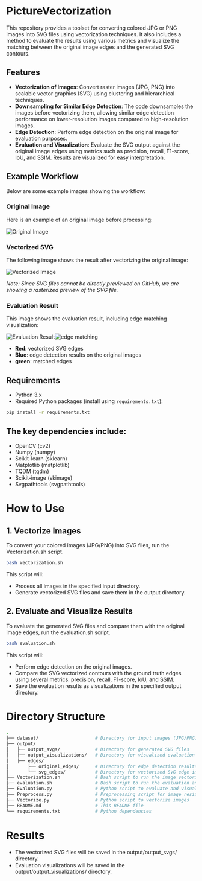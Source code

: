 # PictureVectorization
This repository provides a toolset for converting colored JPG or PNG images into SVG files using vectorization techniques. It also includes a method to evaluate the results using various metrics and visualize the matching between the original image edges and the generated SVG contours.

## Features

- **Vectorization of Images**: Convert raster images (JPG, PNG) into scalable vector graphics (SVG) using clustering and hierarchical techniques.
- **Downsampling for Similar Edge Detection**: The code downsamples the images before vectorizing them, allowing similar edge detection performance on lower-resolution images compared to high-resolution images.
- **Edge Detection**: Perform edge detection on the original image for evaluation purposes.
- **Evaluation and Visualization**: Evaluate the SVG output against the original image edges using metrics such as precision, recall, F1-score, IoU, and SSIM. Results are visualized for easy interpretation.

## Example Workflow

Below are some example images showing the workflow:

### Original Image
Here is an example of an original image before processing:

![Original Image](examples/original_image.JPG)

### Vectorized SVG
The following image shows the result after vectorizing the original image:

![Vectorized Image](examples/vectorized_image.png)

_Note: Since SVG files cannot be directly previewed on GitHub, we are showing a rasterized preview of the SVG file._

### Evaluation Result
This image shows the evaluation result, including edge matching visualization:

![Evaluation Result](examples/evaluation_metrics_boxplot.png)![edge matching](examples/matching.png)

- **Red**: vectorized SVG edges
- **Blue**: edge detection results on the original images
- **green**: matched edges

## Requirements

- Python 3.x
- Required Python packages (install using `requirements.txt`):
  
```bash
pip install -r requirements.txt
```
## The key dependencies include:

- OpenCV (cv2)
- Numpy (numpy)
- Scikit-learn (sklearn)
- Matplotlib (matplotlib)
- TQDM (tqdm)
- Scikit-image (skimage)
- Svgpathtools (svgpathtools)
# How to Use
## 1. Vectorize Images
To convert your colored images (JPG/PNG) into SVG files, run the Vectorization.sh script.


```bash
bash Vectorization.sh
```
This script will:

- Process all images in the specified input directory.
- Generate vectorized SVG files and save them in the output directory.
## 2. Evaluate and Visualize Results
To evaluate the generated SVG files and compare them with the original image edges, run the evaluation.sh script.

```bash
bash evaluation.sh
```
This script will:

- Perform edge detection on the original images.
- Compare the SVG vectorized contours with the ground truth edges using several metrics: precision, recall, F1-score, IoU, and SSIM.
- Save the evaluation results as visualizations in the specified output directory.
# Directory Structure
```bash
.
├── dataset/                     # Directory for input images (JPG/PNG)
├── output/
│   ├── output_svgs/             # Directory for generated SVG files
│   ├── output_visualizations/   # Directory for visualized evaluation results
│   ├── edges/
│       ├── original_edges/      # Directory for edge detection results on the original images
│       └── svg_edges/           # Directory for vectorized SVG edge images
├── Vectorization.sh             # Bash script to run the image vectorization process
├── evaluation.sh                # Bash script to run the evaluation and visualization
├── Evaluation.py                # Python script to evaluate and visualize results
├── Preprocess.py                # Preprocessing script for image resizing
├── Vectorize.py                 # Python script to vectorize images
├── README.md                    # This README file
└── requirements.txt             # Python dependencies
```

# Results
- The vectorized SVG files will be saved in the output/output_svgs/ directory.
- Evaluation visualizations will be saved in the output/output_visualizations/ directory.
